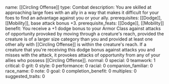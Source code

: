 name: [[Circling Offense]]
type: Combat
description: You are skilled at approaching large foes with an ally in a way that makes it difficult for your foes to find an advantage against you or your ally.
prerequisites: [[Dodge]], [[Mobility]], base attack bonus +3.
prerequisite_feats: [[Dodge]], [[Mobility]]
benefit: You receive a +1 dodge bonus to your Armor Class against attacks of opportunity provoked by moving through a creature's reach, provided the creature is of a larger size category than you and provided at least one other ally with [[Circling Offense]] is within the creature's reach. If a creature that you're receiving this dodge bonus against attacks you and misses with the attack, it provokes attacks of opportunity from any of your allies who possess [[Circling Offense]].
normal: 0
special: 0
teamwork: 1
critical: 0
grit: 0
style: 0
performance: 0
racial: 0
companion_familiar: 0
race_name: 0
note: 0
goal: 0
completion_benefit: 0
multiples: 0
suggested_traits: 0
